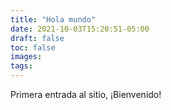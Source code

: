 ```yaml
---
title: "Hola mundo"
date: 2021-10-03T15:20:51-05:00
draft: false
toc: false
images:
tags:
---
```

Primera entrada al sitio, ¡Bienvenido!
